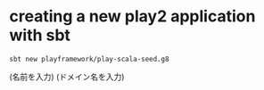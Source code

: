 # creating a new play2 application with sbt

```
sbt new playframework/play-scala-seed.g8
```

(名前を入力)
(ドメイン名を入力)
